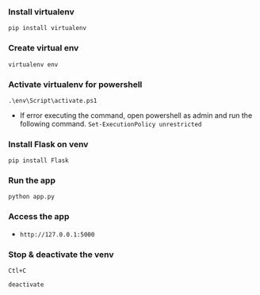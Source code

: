 ### Install virtualenv
`pip install virtualenv`

###  Create virtual env
`virtualenv env`

### Activate virtualenv for powershell
`.\env\Script\activate.ps1`

- If error executing the command, open powershell as admin and run the following command.
`Set-ExecutionPolicy unrestricted`

### Install Flask on venv
`pip install Flask`

### Run the app
`python app.py`

### Access the app 
- `http://127.0.0.1:5000`

### Stop & deactivate the venv
`Ctl+C`

`deactivate`
